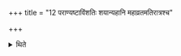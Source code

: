 +++
title = "12 पराण्यष्टाविंशतिः शयान्यहानि महाव्रतमतिरात्रश्च"

+++

<details><summary>थिते</summary>

पराण्यष्टाविंशतिः शयान्यहानि महाव्रतमतिरात्रश्च १२
</details>
